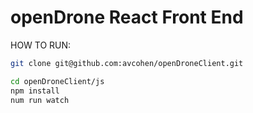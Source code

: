 # openDrone React Front End

HOW TO RUN:
```bash
git clone git@github.com:avcohen/openDroneClient.git
```


```bash
cd openDroneClient/js
npm install
num run watch
```
